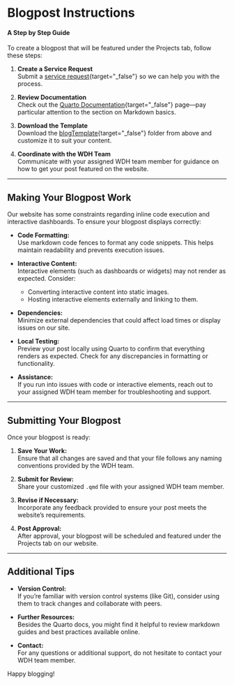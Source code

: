 # Blogpost Instructions

#### A Step by Step Guide

To create a blogpost that will be featured under the Projects tab, follow these steps:

1. **Create a Service Request**  
   Submit a [service request](https://cdn.jotfor.ms/241545296222152){target="\_false"} so we can help you with the process.

2. **Review Documentation**  
   Check out the [Quarto Documentation](https://quarto.org/docs/guide/){target="\_false"} page—pay particular attention to the section on Markdown basics.

3. **Download the Template**  
   Download the [blogTemplate](https://github.com/csucdsi/dsi-website/tree/instructions/_blogTemplate){target="\_false"} folder from above and customize it to suit your content.

4. **Coordinate with the WDH Team**  
   Communicate with your assigned WDH team member for guidance on how to get your post featured on the website.

---

## Making Your Blogpost Work

Our website has some constraints regarding inline code execution and interactive dashboards. To ensure your blogpost displays correctly:

- **Code Formatting:**  
  Use markdown code fences to format any code snippets. This helps maintain readability and prevents execution issues.

- **Interactive Content:**  
  Interactive elements (such as dashboards or widgets) may not render as expected. Consider:

  - Converting interactive content into static images.
  - Hosting interactive elements externally and linking to them.

- **Dependencies:**  
  Minimize external dependencies that could affect load times or display issues on our site.

- **Local Testing:**  
  Preview your post locally using Quarto to confirm that everything renders as expected. Check for any discrepancies in formatting or functionality.

- **Assistance:**  
  If you run into issues with code or interactive elements, reach out to your assigned WDH team member for troubleshooting and support.

---

## Submitting Your Blogpost

Once your blogpost is ready:

1. **Save Your Work:**  
   Ensure that all changes are saved and that your file follows any naming conventions provided by the WDH team.

2. **Submit for Review:**  
   Share your customized `.qmd` file with your assigned WDH team member.

3. **Revise if Necessary:**  
   Incorporate any feedback provided to ensure your post meets the website’s requirements.

4. **Post Approval:**  
   After approval, your blogpost will be scheduled and featured under the Projects tab on our website.

---

## Additional Tips

- **Version Control:**  
  If you’re familiar with version control systems (like Git), consider using them to track changes and collaborate with peers.

- **Further Resources:**  
  Besides the Quarto docs, you might find it helpful to review markdown guides and best practices available online.

- **Contact:**  
  For any questions or additional support, do not hesitate to contact your WDH team member.

Happy blogging!
